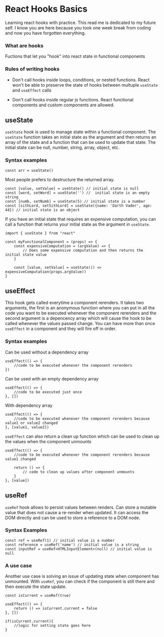 # React Hooks Basics

Learning react hooks with practice. This read me is dedicated to my future self. I know you are here because you took one week break from coding and now you have forgotten everything.

### What are hooks

Fuctions that let you "hook" into react state in functional components

### Rules of writing hooks

- Don't call hooks inside loops, conditions, or nested functions. React won't be able to preserve the state of hooks between multuple `useState` and `useEffect` calls

- Don't call hooks inside regular js functions. React functional components and custom components are allowed.

## useState

`useState` hook is used to manage state within a functional component. The `useState` function takes an initial state as the argument and then returns an array of the state and a function that can be used to update that state. The initial state can be null, number, string, array, object, etc.

### Syntax examples

```JSX
const arr = useState()
```

Most people prefers to destructure the returned array.

```JSX
const [value, setValue] = useState() // initial state is null
const [word, setWord] = useState('') //  initial state is an empty string
const [numb, setNumb] = useState(5) // initial state is a number
const [sithLord, setSithLord] = useState({name: 'Darth Vader', age: 44}) // initial state is an object
```

If you have an initial state that requires an expensive computation, you can call a function that returns your initial state as the argument in `useState`.

```JSX
import { useState } from "react"

const myFunctionalComponent = (props) => {
    const expensiveComputation = (argValue) => {
        // Does some expensive computation and then returns the initial state value
    }

    const [value, setValue] = useState(() => expensiveComputation(props.argValue))
}
```

## useEffect

This hook gets called everytime a component rerenders. It takes two arguments, the first is an anonymous function where you can put in all the code you want to be executed whenever the component rerenders and the second argument is a depencency array which will cause the hook to be called whenever the values passed change. You can have more than once `useEffect` in a component and they will fire off in order.

### Syntax examples

Can be used without a dependency array

```JSX
useEffect(() => {
    //code to be executed whenever the component rerenders
})
```

Can be used with an empty dependency array

```JSX
useEffect(() => {
    //code to be executed just once
}, [])
```

With dependency array

```JSX
useEffect(() => {
    //code to be executed whenever the component rerenders because value1 or value2 changed
}, [value1, value2])
```

`useEffect` can also return a clean up function which can be used to clean up the values when the component unmounts

```JSX
useEffect(() => {
    //code to be executed whenever the component rerenders because value1 changed

    return () => {
        // code to clean up values after component unmounts
    }
}, [value])
```

## useRef

`useRef` hook allows to persist values between renders. Can store a mutable value that does not cause a re-render when updated. It can access the DOM directly and can be used to store a reference to a DOM node.

### Syntax Examples

```TSX
const ref = useRef(1) // initial value is a number
const reference = useRef('name') // initial value is a string
const inputRef = useRef<HTMLInputElement>(null) // initial value is null
```

### A use case

Another use case is solving an issue of updating state when component has unmounted. With `useRef`, you can check if the component is still there and then execute the state update.

```JSX
const isCurrent = useRef(true)

useEffect(() => {
    return () => isCurrent.current = false
}, [])

if(isCurrent.current){
    //logic for setting state goes here
}
```
